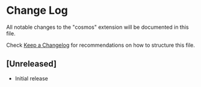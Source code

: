 # Change Log

All notable changes to the "cosmos" extension will be documented in this file.

Check [Keep a Changelog](http://keepachangelog.com/) for recommendations on how to structure this file.

## [Unreleased]

- Initial release